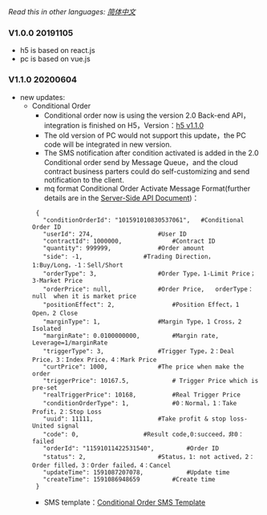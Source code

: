*Read this in other languages: [简体中文](changeRecord.md)*

### V1.0.0 20191105
* h5 is based on react.js 
* pc is based on vue.js 

### V1.1.0 20200604
* new updates:
  * Conditional Order
    * Conditional order now is using the version 2.0 Back-end API，integration is finished on H5，Version：[h5 v1.1.0](https://github.com/ccfox-com/cloud/releases)
    * The old version of PC would not support this update，the PC code will be integrated in new version.
    * The SMS notification after condition activated is added in the 2.0 Conditional order send by Message Queue，and the cloud contract business parters could do self-customizing and send notification to the client.
    * mq format
       Conditional Order Activate Message Format(further details are in the [Server-Side API Document](doc/api.en.md))：
     ```
      {
	    "conditionOrderId": "101591010830537061",	#Conditional Order ID
	    "userId": 274,					#User ID
	    "contractId": 1000000,				#Contract ID
	    "quantity": 999999,				#Order amount
	    "side": -1,					#Trading Direction，1:Buy/Long，-1：Sell/Short
	    "orderType": 3,					#Order Type，1-Limit Price；3-Market Price
	    "orderPrice": null,				#Order Price,	orderType：null	when it is market price	
	    "positionEffect": 2,				#Position Effect，1 Open，2 Close
	    "marginType": 1,				#Margin Type，1 Cross，2 Isolated
	    "marginRate": 0.0100000000,			#Margin rate,	Leverage=1/marginRate
	    "triggerType": 3,				#Trigger Type，2：Deal Price，3：Index Price，4：Mark Price
	    "curtPrice": 1000,				#The price when make the order
	    "triggerPrice": 10167.5,			# Trigger Price which is pre-set
	    "realTriggerPrice": 10168,			#Real Trigger Price
	    "conditionOrderType": 1,			#0：Normal，1：Take Profit，2：Stop Loss
	    "uuid": 11111,					#Take profit & stop loss-United signal
	    "code": 0,					#Result code,0:succeed，非0：failed
	    "orderId": "11591011422531540",			#Order ID
	    "status": 2,					#Status，1: not actived，2：Order filled，3：Order failed，4：Cancel
	    "updateTime": 1591087207078,			#Update time
	    "createTime": 1591086948659			#Create time
      }
     ```
    * SMS template：[Conditional Order SMS Template](条件单短信模板.xlsx)
